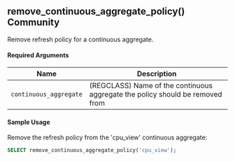 ## remove_continuous_aggregate_policy() <tag type="community">Community</tag> 
Remove refresh policy for a continuous aggregate.

#### Required Arguments 

|Name|Description|
|---|---|
| `continuous_aggregate` | (REGCLASS) Name of the continuous aggregate the policy should be removed from |

#### Sample Usage 
Remove the refresh policy from the 'cpu_view' continuous aggregate:
``` sql
SELECT remove_continuous_aggregate_policy('cpu_view');
```